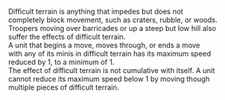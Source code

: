 Difficult terrain is anything that impedes but does not  
completely block movement, such as craters, rubble, or woods.  
Troopers moving over barricades or up a steep but low hill also  
suffer the effects of difficult terrain.  
A unit that begins a move, moves through, or ends a move  
with any of its minis in difficult terrain has its maximum speed  
reduced by 1, to a minimum of 1.  
The effect of difficult terrain is not cumulative with itself. A unit  
cannot reduce its maximum speed below 1 by moving though  
multiple pieces of difficult terrain.